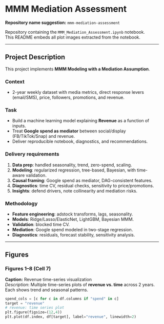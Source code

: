 # MMM Mediation Assessment

**Repository name suggestion:** `mmm-mediation-assessment`

Repository containing the `MMM_Mediation_Assessment.ipynb` notebook.  
This README embeds all plot images extracted from the notebook.

---

## Project Description

This project implements **MMM Modeling with a Mediation Assumption**.

### Context
- 2-year weekly dataset with media metrics, direct response levers (email/SMS), price, followers, promotions, and revenue.

### Task
- Build a machine learning model explaining **Revenue** as a function of inputs.  
- Treat **Google spend as mediator** between social/display (FB/TikTok/Snap) and revenue.  
- Deliver reproducible notebook, diagnostics, and recommendations.

### Delivery requirements
1. **Data prep**: handled seasonality, trend, zero-spend, scaling.  
2. **Modeling**: regularized regression, tree-based, Bayesian, with time-aware validation.  
3. **Causal framing**: Google spend as mediator, DAG-consistent features.  
4. **Diagnostics**: time CV, residual checks, sensitivity to price/promotions.  
5. **Insights**: defend drivers, note collinearity and mediation risks.

### Methodology
- **Feature engineering**: adstock transforms, lags, seasonality.  
- **Models**: Ridge/Lasso/ElasticNet, LightGBM, Bayesian MMM.  
- **Validation**: blocked time CV.  
- **Mediation**: Google spend modeled in two-stage regression.  
- **Diagnostics**: residuals, forecast stability, sensitivity analysis.

---

## Figures

### Figures 1–8 (Cell 7)
**Caption:** Revenue time-series visualization  
_Description_: Multiple time-series plots of **revenue vs. time** across 2 years. Each shows trend and seasonal patterns.  

```python
spend_cols = [c for c in df.columns if "spend" in c]
target = "revenue"
# revenue: time series plot
plt.figure(figsize=(12,4))
plt.plot(df.index, df[target], label="revenue", linewidth=2)
